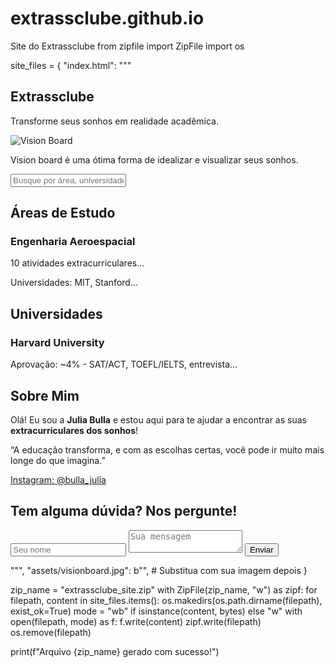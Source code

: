 # extrassclube.github.io
Site do Extrassclube
from zipfile import ZipFile
import os

site_files = {
    "index.html": """
<!DOCTYPE html>
<html lang="pt-br">
<head>
  <meta charset="UTF-8">
  <meta name="viewport" content="width=device-width, initial-scale=1.0">
  <title>Extrassclube</title>
  <script src="https://cdn.tailwindcss.com"></script>
</head>
<body class="bg-white text-gray-800">
  <section class="bg-red-600 text-white py-20 px-4 text-center">
    <h1 class="text-5xl font-bold mb-4">Extrassclube</h1>
    <p class="text-xl">Transforme seus sonhos em realidade acadêmica.</p>
  </section>
  <section class="bg-white py-10 px-4 text-center">
    <div class="max-w-3xl mx-auto">
      <img src="assets/visionboard.jpg" alt="Vision Board" class="mx-auto mb-4 rounded shadow-lg">
      <p class="text-lg">Vision board é uma ótima forma de idealizar e visualizar seus sonhos.</p>
    </div>
  </section>
  <section class="bg-white py-10 px-4 text-center">
    <input type="text" placeholder="Busque por área, universidade ou prova..." class="border px-4 py-2 rounded w-full max-w-lg">
  </section>
  <section class="bg-white py-10 px-4" id="areas">
    <h2 class="text-3xl font-bold text-center mb-8">Áreas de Estudo</h2>
    <div class="grid grid-cols-1 md:grid-cols-2 lg:grid-cols-3 gap-6">
      <div class="border p-4 rounded shadow">
        <h3 class="font-bold text-xl mb-2">Engenharia Aeroespacial</h3>
        <p class="text-sm mb-2">10 atividades extracurriculares...</p>
        <p class="text-sm">Universidades: MIT, Stanford...</p>
      </div>
    </div>
  </section>
  <section class="bg-gray-100 py-10 px-4" id="universidades">
    <h2 class="text-3xl font-bold text-center mb-8">Universidades</h2>
    <div class="space-y-4 max-w-4xl mx-auto">
      <div class="p-4 bg-white rounded shadow">
        <h3 class="text-xl font-bold">Harvard University</h3>
        <p>Aprovação: ~4% - SAT/ACT, TOEFL/IELTS, entrevista...</p>
      </div>
    </div>
  </section>
  <section class="bg-red-600 text-white py-16 px-6 text-center" id="sobre">
    <h2 class="text-3xl font-bold mb-4">Sobre Mim</h2>
    <p class="text-lg max-w-2xl mx-auto leading-relaxed mb-4">
      Olá! Eu sou a <strong>Julia Bulla</strong> e estou aqui para te ajudar a encontrar as suas <strong>extracurriculares dos sonhos</strong>!
    </p>
    <p class="italic mb-4">“A educação transforma, e com as escolhas certas, você pode ir muito mais longe do que imagina.”</p>
    <a href="https://instagram.com/bulla_julia" target="_blank" class="underline">Instagram: @bulla_julia</a>
  </section>
  <section class="bg-white py-10 px-4 text-center" id="contato">
    <h2 class="text-2xl font-bold mb-4">Tem alguma dúvida? Nos pergunte!</h2>
    <form action="mailto:juliacaldart@gmail.com" method="POST" enctype="text/plain" class="max-w-md mx-auto space-y-4">
      <input type="text" name="name" placeholder="Seu nome" class="w-full border px-4 py-2 rounded">
      <textarea name="message" placeholder="Sua mensagem" class="w-full border px-4 py-2 rounded"></textarea>
      <button type="submit" class="bg-red-600 text-white px-6 py-2 rounded">Enviar</button>
    </form>
  </section>
</body>
</html>
""",
    "assets/visionboard.jpg": b"",  # Substitua com sua imagem depois
}

zip_name = "extrassclube_site.zip"
with ZipFile(zip_name, "w") as zipf:
    for filepath, content in site_files.items():
        os.makedirs(os.path.dirname(filepath), exist_ok=True)
        mode = "wb" if isinstance(content, bytes) else "w"
        with open(filepath, mode) as f:
            f.write(content)
        zipf.write(filepath)
        os.remove(filepath)

print(f"Arquivo {zip_name} gerado com sucesso!")

